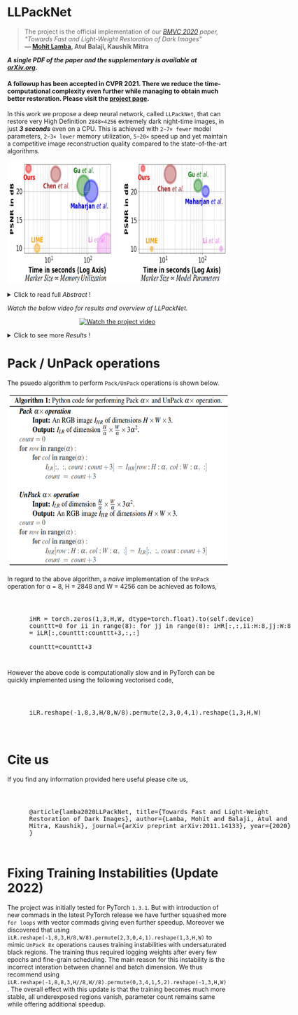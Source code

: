 # LLPackNet

> The project is the official implementation of our *[BMVC 2020](https://www.bmvc2020-conference.com/assets/papers/0145.pdf) paper, "Towards Fast and Light-Weight Restoration of Dark Images"*<br>  **&mdash; [Mohit Lamba](https://mohitlamba94.github.io/about-me/), Atul Balaji, Kaushik Mitra**

***A single PDF of the paper and the supplementary is available at [arXiv.org](https://arxiv.org/abs/2011.14133).***

#### A followup has been accepted in CVPR 2021. There we reduce the time-computational complexity even further while managing to obtain much better restoration. Please visit the [project page](https://mohitlamba94.github.io/Restoring-Extremely-Dark-Images-In-Real-Time/).

In this work we propose a deep neural network, called `LLPackNet`, that can restore very High Definition `2848×4256` extremely dark night-time images, in just ***3 seconds*** even on a CPU. This is achieved with `2−7× fewer` model parameters, `2−3× lower` memory utilization, `5−20×` speed up and yet maintain a competitive image reconstruction quality compared to the state-of-the-art algorithms.

<p align="center">
  <a href="https://raw.githubusercontent.com/MohitLamba94/LLPackNet/master/pics/compariosn_overall.png">
  <img src="https://raw.githubusercontent.com/MohitLamba94/LLPackNet/master/pics/compariosn_overall.png" alt="Click to expand full res image" height="280">
  </a>
</p> 

<details>
  <summary>Click to read full <i>Abstract</i> !</summary>
  
The ability to capture good quality images in the dark and `near-zero lux` conditions has been a long-standing pursuit of the computer vision community. The seminal work by *Chen et al.* has especially caused renewed interest in this area, resulting in methods that build on top of their work in a bid to improve the reconstruction. However, for practical utility and deployment of low-light enhancement algorithms on edge devices such as embedded systems, surveillance cameras, autonomous robots and smartphones, the solution must respect additional constraints such as limited GPU memory and processing power. With this in mind, we propose a deep neural network architecture that aims to strike a balance between the network latency, memory utilization, model parameters, and reconstruction quality. The key idea is to forbid computations in the High-Resolution (HR) space and limit them to a Low-Resolution (LR) space. However, doing the bulk of computations in the LR space causes artifacts in the restored image. We thus propose `Pack` and `UnPack` operations, which allow us to effectively transit between the HR and
LR spaces without incurring much artifacts in the restored image. <br>


State-of-the-art algorithms on dark image enhancement need to pre-amplify the image before processing it. However, they generally use ground truth information to find the amplification factor even during inference, restricting their applicability for unknown scenes. In contrast, we propose a simple yet effective light-weight mechanism for automatically determining the amplification factor from the input image. We show that we can enhance a full resolution, 2848×4256, extremely dark single-image in the ballpark of 3 seconds even on a CPU. We achieve this with 2−7× fewer model parameters, 2−3× lower memory utilization,
5−20× speed up and yet maintain a competitive image reconstruction quality compared to the state-of-the-art algorithms
 
</details>

*Watch the below video for results and overview of LLPackNet.*

<p align="center">
  <a href="https://www.youtube.com/watch?v=nO6pizVH_qM&feature=youtu.be">
  <img src="https://raw.githubusercontent.com/MohitLamba94/LLPackNet/master/pics/video.png" alt="Watch the project video" height="400">
  </a>
</p> 

<details>
  <summary>Click to see more <i>Results</i> !</summary>

<p align="center">
  <img src="https://raw.githubusercontent.com/MohitLamba94/LLPackNet/master/pics/comparison_fig.png">
  <img src="https://raw.githubusercontent.com/MohitLamba94/LLPackNet/master/pics/comparison_table.png">
</p>

</details>

# Pack / UnPack operations

The psuedo algorithm to perform `Pack/UnPack` operations is shown below.

<p align="center">
  <a href="https://raw.githubusercontent.com/MohitLamba94/LLPackNet/master/pics/algorithm.png">
  <img src="https://raw.githubusercontent.com/MohitLamba94/LLPackNet/master/pics/algorithm.png" alt="Click to enlarge" height="400">
  </a>
</p>
 
In regard to the above algorithm, a *naive* implementation of the `UnPack` operation for &alpha; = 8, H = 2848 and W = 4256 can be achieved as follows,

<div style="width:600px;overflow:auto;padding-left:50px;">
<pre>

  iHR = torch.zeros(1,3,H,W, dtype=torch.float).to(self.device)
  counttt=0
  for ii in range(8):
      for jj in range(8):
          iHR[:,:,ii:H:8,jj:W:8] = iLR[:,counttt:counttt+3,:,:]                    
          counttt=counttt+3
</pre>
</div>

However the above code is computationally slow and in PyTorch can be quickly implemented using the following vectorised code,

<div style="width:600px;overflow:auto;padding-left:50px;">
<pre>

  iLR.reshape(-1,8,3,H/8,W/8).permute(2,3,0,4,1).reshape(1,3,H,W)

</pre>
</div>

# Cite us
If you find any information provided here useful please cite us,

<div style="width:600px;overflow:auto;padding-left:50px;">
<pre>
 
@article{lamba2020LLPackNet,
  title={Towards Fast and Light-Weight Restoration of Dark Images},
  author={Lamba, Mohit and Balaji, Atul and Mitra, Kaushik},
  journal={arXiv preprint arXiv:2011.14133},
  year={2020}
}
</pre>
</div>

# Fixing Training Instabilities (Update 2022)
The project was initially tested for PyTorch `1.3.1`. But with introduction of new commads in the latest PyTorch release we have further squashed more `for loops` with vector commads giving even further speedup. Moreover we discovered that using `iLR.reshape(-1,8,3,H/8,W/8).permute(2,3,0,4,1).reshape(1,3,H,W)` to mimic `UnPack 8x` operations causes training instabilities with undersaturated black regions. The training thus required logging weights after every few epochs and fine-grain scheduling. The main reason for this instability is the incorrect interation between channel and batch dimension. We thus recommend using `iLR.reshape(-1,8,8,3,H//8,W//8).permute(0,3,4,1,5,2).reshape(-1,3,H,W)`. The overall effect with this update is that the training becomes much more stable, all underexposed regions vanish, parameter count remains same while offering additional speedup.




